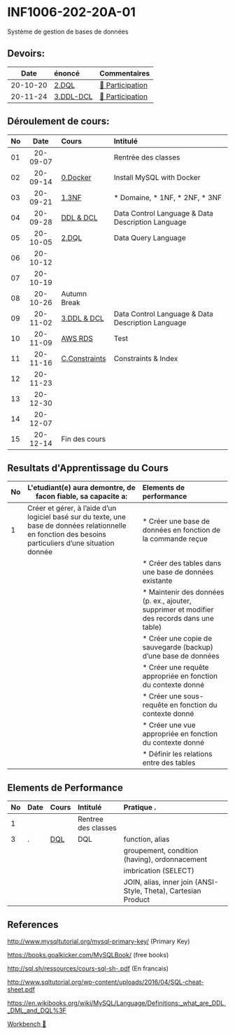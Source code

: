 # INF1006-202-20A-01
Système de gestion de bases de données

## Devoirs:

| Date   | énoncé                    |     Commentaires                                                      |
|:------:|:--------------------------|:----------------------------------------------------------------------|
|20-10-20| [2.DQL](https://github.com/CollegeBoreal/INF1006-202-20A-01/blob/master/2.DQL/Query.md) | [:bookmark: Participation](https://github.com/CollegeBoreal/INF1006-202-20A-01/blob/master/2.DQL/.scripts/Participation.md) | 
|20-11-24| [3.DDL-DCL](https://github.com/CollegeBoreal/INF1006-202-20A-01/blob/master/3.DDL-DCL) | [:bookmark: Participation](https://github.com/CollegeBoreal/INF1006-202-20A-01/blob/master/3.DDL-DCL/.scripts/Participation.md) | 





## Déroulement de cours:

|No| Date   | Cours                                          | Intitulé                                |
|--|:------:|:-----------------------------------------------|:----------------------------------------|
|01|20-09-07|                                                | Rentrée des classes                     |
|02|20-09-14| [0.Docker](0.Docker)                           | Install MySQL with Docker               |
|03|20-09-21| [1.3NF](1.3NF)                                 | * Domaine, * 1NF, * 2NF, * 3NF          |
|04|20-09-28| [DDL & DCL](0.Docker/README.md#b-manipulation-de-la-base-de-donn%C3%A9es-mysql) | Data Control Language   & Data Description Language   |
|05|20-10-05| [2.DQL](2.DQL)                                 | Data Query Language                     |
|06|20-10-12|                                                |                                         |
|07|20-10-19|                                                |                                         |
|08|20-10-26| Autumn Break                                   |                                         |
|09|20-11-02| [3.DDL & DCL](3.DDL-DCL)                       | Data Control Language   & Data Description Language   |
|10|20-11-09| [AWS RDS](R.RDS)                               | Test                                    |
|11|20-11-16| [C.Constraints](C.Constraints)                 | Constraints & Index                     |
|12|20-11-23|                                                |                                         |
|13|20-12-30|                                                |                                         |
|14|20-12-07|                                                |                                         |
|15|20-12-14| Fin des cours                                  |                                         |



## Resultats d'Apprentissage du Cours

|No|L'etudiant(e) aura demontre, de facon fiable, sa capacite a:      |          Elements de performance                               |
|--|------------------------------------------------------------------|:---------------------------------------------------------------|
| 1| Créer et gérer, à l’aide d’un logiciel basé sur du texte, une base de données relationnelle en fonction des besoins particuliers d’une situation donnée                                                | * Créer une base de données en fonction de la commande reçue
|  |                                                                  | * Créer des tables dans une base de données existante
|  |                                                                  | * Maintenir des données (p. ex., ajouter, supprimer et modifier des records dans une table) |
|  |                                                                  | * Créer une copie de sauvegarde (backup) d’une base de données |
|  |                                                                  | * Créer une requête appropriée en fonction du contexte donné   |
|  |                                                                  | * Créer une sous-requête en fonction du contexte donné         |
|  |                                                                  | * Créer une vue appropriée en fonction du contexte donné       |
|  |                                                                  | * Définir les relations entre des tables                       |

## Elements de Performance

|No| Date   | Cours                       | Intitulé              |  Pratique .                                                    |
|--|--------|:----------------------------|:----------------------|:---------------------------------------------------------------|
| 1|        |                             | Rentree des classes   |                                                                |
| 3|.       | [DQL](./2.DQL#exercices)    | DQL                   | function, alias                                                |
|  |        |                             |                       | groupement, condition (having), ordonnacement                  |
|  |        |                             |                       | imbrication (SELECT)                                           |
|  |        |                             |                       | JOIN, alias, inner join (ANSI-Style, Theta), Cartesian Product |


## References

http://www.mysqltutorial.org/mysql-primary-key/ (Primary Key)

https://books.goalkicker.com/MySQLBook/ (free books)

http://sql.sh/ressources/cours-sql-sh-.pdf (En francais)

http://www.sqltutorial.org/wp-content/uploads/2016/04/SQL-cheat-sheet.pdf

https://en.wikibooks.org/wiki/MySQL/Language/Definitions:_what_are_DDL,_DML_and_DQL%3F

[Workbench 🎥](https://www.linkedin.com/learning/decouvrir-mysql/installer-et-demarrer-mysql-workbench?u=56968449)
